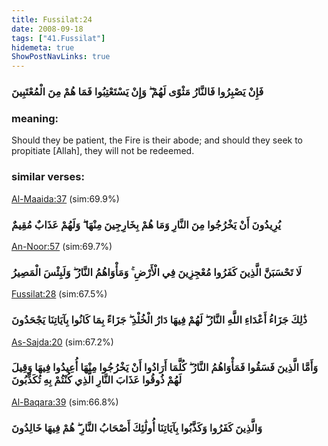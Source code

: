 ```yaml
---
title: Fussilat:24
date: 2008-09-18
tags: ["41.Fussilat"]
hidemeta: true 
ShowPostNavLinks: true 
---
```

### فَإِنْ يَصْبِرُوا فَالنَّارُ مَثْوًى لَهُمْ ۖ وَإِنْ يَسْتَعْتِبُوا فَمَا هُمْ مِنَ الْمُعْتَبِينَ
### meaning: 
Should they be patient, the Fire is their abode; and should they seek to propitiate [Allah], they will not be redeemed.
### similar verses: 

[Al-Maaida:37](/5/37) (sim:69.9%)

### يُرِيدُونَ أَنْ يَخْرُجُوا مِنَ النَّارِ وَمَا هُمْ بِخَارِجِينَ مِنْهَا ۖ وَلَهُمْ عَذَابٌ مُقِيمٌ

[An-Noor:57](/24/57) (sim:69.7%)

### لَا تَحْسَبَنَّ الَّذِينَ كَفَرُوا مُعْجِزِينَ فِي الْأَرْضِ ۚ وَمَأْوَاهُمُ النَّارُ ۖ وَلَبِئْسَ الْمَصِيرُ

[Fussilat:28](/41/28) (sim:67.5%)

### ذَٰلِكَ جَزَاءُ أَعْدَاءِ اللَّهِ النَّارُ ۖ لَهُمْ فِيهَا دَارُ الْخُلْدِ ۖ جَزَاءً بِمَا كَانُوا بِآيَاتِنَا يَجْحَدُونَ

[As-Sajda:20](/32/20) (sim:67.2%)

### وَأَمَّا الَّذِينَ فَسَقُوا فَمَأْوَاهُمُ النَّارُ ۖ كُلَّمَا أَرَادُوا أَنْ يَخْرُجُوا مِنْهَا أُعِيدُوا فِيهَا وَقِيلَ لَهُمْ ذُوقُوا عَذَابَ النَّارِ الَّذِي كُنْتُمْ بِهِ تُكَذِّبُونَ

[Al-Baqara:39](/2/39) (sim:66.8%)

### وَالَّذِينَ كَفَرُوا وَكَذَّبُوا بِآيَاتِنَا أُولَٰئِكَ أَصْحَابُ النَّارِ ۖ هُمْ فِيهَا خَالِدُونَ

